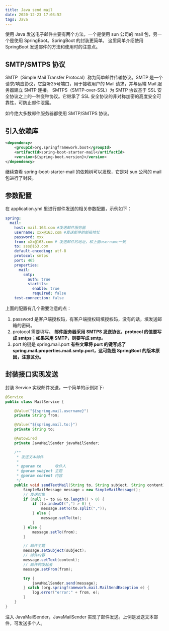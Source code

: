 ```yaml
---
title: Java send mail
date: 2020-12-23 17:03:52
tags: Java
---
```


使用 Java 发送电子邮件主要有两个方法，一个是使用 sun 公司的 mail 包，另一个是使用 SpringBoot。SpringBoot 的封装更简单。
这里简单介绍使用 SpringBoot 发送邮件的方法和使用时的注意点。

## SMTP/SMTPS 协议

SMTP（Simple Mail Transfer Protocal）称为简单邮件传输协议。SMTP 是一个请求/响应协议，它监听25号端口，用于接收用户的 Mail 请求，并与远端 Mail 服务器建立 SMTP 连接。
SMTPS（SMTP-over-SSL）为 SMTP 协议基于 SSL 安全协议之上的一种变种协议。它继承了 SSL 安全协议的非对称加密的高度安全可靠性，可防止邮件泄露。

如今绝大多数邮件服务器都使用 SMTP/SMTPS 协议。

## 引入依赖库

```xml
<dependency>
    <groupId>org.springframework.boot</groupId>
    <artifactId>spring-boot-starter-mail</artifactId>
    <version>${spring-boot.version}</version>
</dependency>
```

继续查看 spring-boot-starter-mail 的依赖树可以发现，它是对 sun 公司的 mail 包进行了封装。

## 参数配置

在 application.yml 里进行邮件发送的相关参数配置，示例如下：

```yml
spring:
  mail:
    host: mail.163.com #发送邮件服务器
    username: xxx@163.com #发送邮件的邮箱地址
    password: xxx
    from: xXx@163.com # 发送邮件的地址，和上面username一致
    to: sss@163.com
    default-encoding: utf-8
    protocol: smtps
    port: 465
    properties:
      mail:
        smtp:
          auth: true
          starttls:
            enable: true
            required: false
    test-connection: false
```

上面的配置有几个需要注意的点：

1. password 是客户端授权码，有客户端授权码填授权码，没有的话，填发送邮箱的密码。
2. protocol 需要填写。
   **邮件服务器采用 SMTPS 发送协议，protocol 的值要写成 smtps；如果采用 SMTP，则要写成 smtp。**
3. port 的键是 spring.mail.port
   **有些文章将 port 的键写成了 spring.mail.properties.mail.smtp.port，这可能是 SpringBoot 的版本原因，注意区分。**

## 封装接口实现发送

封装 Service 实现邮件发送，一个简单的示例如下:

```Java
@Service
public class MailService {

    @Value("${spring.mail.username}")
    private String from;

    @Value("${spring.mail.to:}")
    private String to;

    @Autowired
    private JavaMailSender javaMailSender;

    /**
     * 发送文本邮件
     *
     * @param to      收件人
     * @param subject 主题
     * @param content 内容
     */
    public void sendTextMail(String to, String subject, String content) {
        SimpleMailMessage message = new SimpleMailMessage();
        // 发送对象
        if (null != to && to.length() > 0) {
            if (to.indexOf(",") > 0) {
                message.setTo(to.split(","));
            } else {
                message.setTo(to);
            }
        } else {
            message.setTo(from);
        }

        // 邮件主题
        message.setSubject(subject);
        // 邮件内容
        message.setText(content);
        // 邮件的发起者
        message.setFrom(from);

        try {
            javaMailSender.send(message);
        } catch (org.springframework.mail.MailSendException e) {
            log.error("error:" + from, e);
        }
    }
}
```

注入 JavaMailSender，JavaMailSender 实现了邮件发送。上例是发送文本邮件，可发送多个人。
